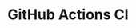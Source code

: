 # GitHub Actions CI





































































































































































































































































































































































































































































































































































































































































